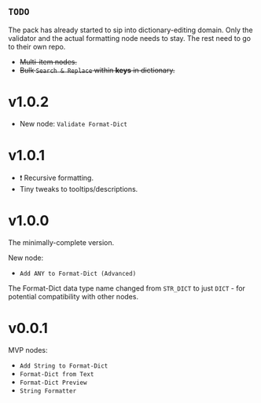 ## `TODO`

The pack has already started to sip into dictionary-editing domain. Only the validator and the actual formatting node needs to stay. The rest need to go to their own repo.

- ~~Multi-item nodes.~~
- ~~Bulk `Search & Replace` within **keys** in dictionary.~~

# v1.0.2

- New node: `Validate Format-Dict`

# v1.0.1

- ❗ Recursive formatting.
- Tiny tweaks to tooltips/descriptions.

# v1.0.0

The minimally-complete version.

New node:
- `Add ANY to Format-Dict (Advanced)`

The Format-Dict data type name changed from `STR_DICT` to just `DICT` - for potential compatibility with other nodes.

# v0.0.1

MVP nodes:
- `Add String to Format-Dict`
- `Format-Dict from Text`
- `Format-Dict Preview`
- `String Formatter`

